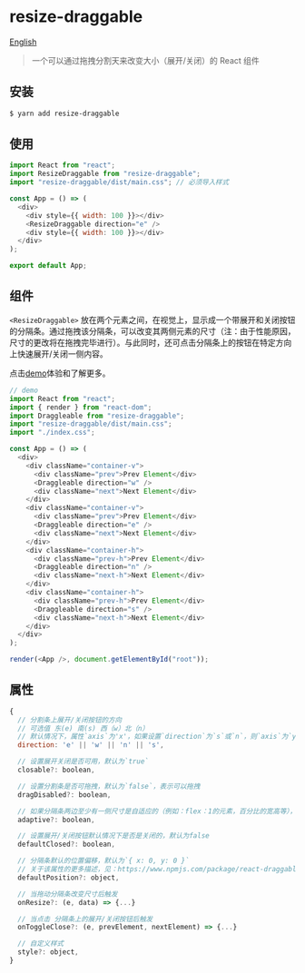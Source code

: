 # resize-draggable

[English](README-en.md)

> 一个可以通过拖拽分割天来改变大小（展开/关闭）的 React 组件

## 安装

```bash
$ yarn add resize-draggable
```

## 使用

```js
import React from "react";
import ResizeDraggable from "resize-draggable";
import "resize-draggable/dist/main.css"; // 必须导入样式

const App = () => (
  <div>
    <div style={{ width: 100 }}></div>
    <ResizeDraggable direction="e" />
    <div style={{ width: 100 }}></div>
  </div>
);

export default App;
```

## <ResizeDraggable>组件

`<ResizeDraggable>` 放在两个元素之间，在视觉上，显示成一个带展开和关闭按钮的分隔条。通过拖拽该分隔条，可以改变其两侧元素的尺寸（注：由于性能原因，尺寸的更改将在拖拽完毕进行）。与此同时，还可点击分隔条上的按钮在特定方向上快速展开/关闭一侧内容。

点击[demo](http://212.64.77.74/resize-draggable/)体验和了解更多。

```js
// demo
import React from "react";
import { render } from "react-dom";
import Draggleable from "resize-draggable";
import "resize-draggable/dist/main.css";
import "./index.css";

const App = () => (
  <div>
    <div className="container-v">
      <div className="prev">Prev Element</div>
      <Draggleable direction="w" />
      <div className="next">Next Element</div>
    </div>
    <div className="container-v">
      <div className="prev">Prev Element</div>
      <Draggleable direction="e" />
      <div className="next">Next Element</div>
    </div>
    <div className="container-h">
      <div className="prev-h">Prev Element</div>
      <Draggleable direction="n" />
      <div className="next-h">Next Element</div>
    </div>
    <div className="container-h">
      <div className="prev-h">Prev Element</div>
      <Draggleable direction="s" />
      <div className="next-h">Next Element</div>
    </div>
  </div>
);

render(<App />, document.getElementById("root"));
```

## <ResizeDraggable> 属性

```js
{
  // 分割条上展开/关闭按钮的方向
  // 可选值 东(e) 南(s) 西（w）北（n）
  // 默认情况下，属性`axis`为'x'，如果设置`direction`为`s`或`n`，则`axis`为`y`
  direction: 'e' || 'w' || 'n' || 's',

  // 设置展开关闭是否可用，默认为`true`
  closable?: boolean,

  // 设置分割条是否可拖拽，默认为`false`，表示可以拖拽
  dragDisabled?: boolean,

  // 如果分隔条两边至少有一侧尺寸是自适应的（例如：flex：1的元素，百分比的宽高等），那么请设置`adaptive`为true，默认为`false`
  adaptive?: boolean,

  // 设置展开/关闭按钮默认情况下是否是关闭的，默认为false
  defaultClosed?: boolean,

  // 分隔条默认的位置偏移，默认为`{ x: 0, y: 0 }`
  // 关于该属性的更多描述，见：https://www.npmjs.com/package/react-draggable
  defaultPosition?: object,

  // 当拖动分隔条改变尺寸后触发
  onResize?: (e, data) => {...}

  // 当点击 分隔条上的展开/关闭按钮后触发
  onToggleClose?: (e, prevElement, nextElement) => {...}

  // 自定义样式
  style?: object,
}
```

